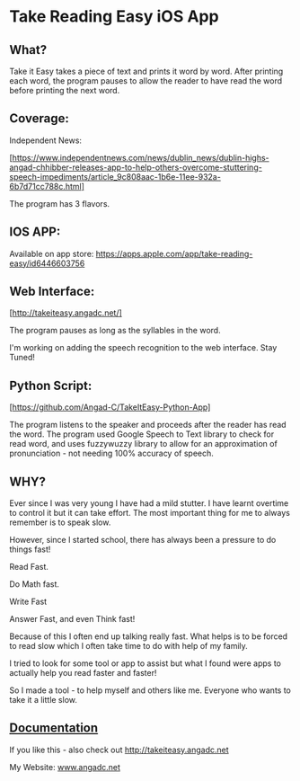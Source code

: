 # Take Reading Easy iOS App

<h2> What? </h2>

Take it Easy takes a piece of text and prints it word by word. After printing each word, the program pauses to allow the reader to have read the word before printing the next word.

<h2> Coverage: </h2>

Independent News:

[https://www.independentnews.com/news/dublin_news/dublin-highs-angad-chhibber-releases-app-to-help-others-overcome-stuttering-speech-impediments/article_9c808aac-1b6e-11ee-932a-6b7d71cc788c.html]

The program has 3 flavors.

<h2> IOS APP: </h2>

Available on app store: https://apps.apple.com/app/take-reading-easy/id6446603756

<h2> Web Interface: </h2>

[http://takeiteasy.angadc.net/]

The program pauses as long as the syllables in the word. 

I'm working on adding the speech recognition to the web interface. Stay Tuned!

<h2> Python Script: </h2>

[https://github.com/Angad-C/TakeItEasy-Python-App]

The program listens to the speaker and proceeds after the reader has read the word. The program used Google Speech to Text library to check for read word, and uses fuzzywuzzy library to allow for an approximation of pronunciation - not needing 100% accuracy of speech.

<h2> WHY? </h2>

Ever since I was very young I have had a mild stutter. I have learnt overtime to control it but it can take effort. The most important thing for me to always remember is to speak slow.

However, since I started school, there has always been a pressure to do things fast!

Read Fast.

Do Math fast.

Write Fast

Answer Fast, and even Think fast! 

Because of this I often end up talking really fast. What helps is to be forced to read slow which I often take time to do with help of my family.

I tried to look for some tool or app to assist but what I found were apps to actually help you read faster and faster! 

So I made a tool - to help myself and others like me. Everyone who wants to take it a little slow.

<h2><a href="https://docs.google.com/document/d/1xNYhjecGVpCT4bP0q_9w_f8CUdxNqdYEYsF8Y4fUrO0/edit?usp=sharing" target="_blank"> Documentation</a></h2>

If you like this - also check out http://takeiteasy.angadc.net

My Website: www.angadc.net
